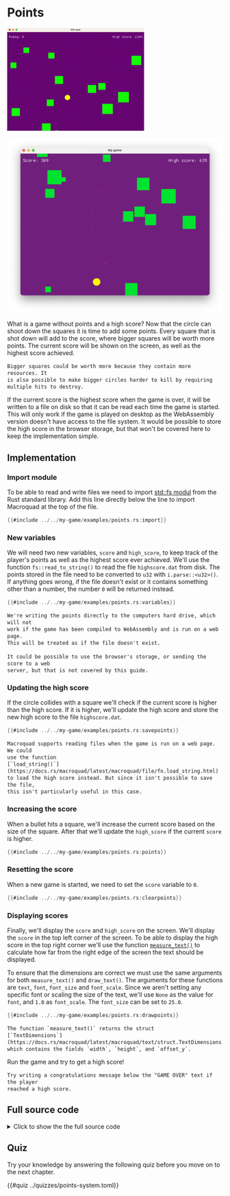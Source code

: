 # Points

<div class="noprint">

![Screenshot](images/screenshots-web/points.gif#center)

</div>
<div class="onlyprint">

![Screenshot](images/screenshots-print/points.png#center)

</div>

What is a game without points and a high score? Now that the circle can shoot
down the squares it is time to add some points. Every square that is shot down
will add to the score, where bigger squares will be worth more points. The
current score will be shown on the screen, as well as the highest score
achieved.

```admonish info title="Is bigger better?"
Bigger squares could be worth more because they contain more resources. It
is also possible to make bigger circles harder to kill by requiring
multiple hits to destroy.
```

If the current score is the highest score when the game is over, it will be
written to a file on disk so that it can be read each time the game is
started. This will only work if the game is played on desktop as the
WebAssembly version doesn't have access to the file system. It would be
possible to store the high score in the browser storage, but that won't be
covered here to keep the implementation simple.

## Implementation

### Import module

To be able to read and write files we need to import [std::fs
modul](https://doc.rust-lang.org/std/fs/index.html) from the Rust standard
library. Add this line directly below the line to import Macroquad at the top
of the file.

```rust
{{#include ../../my-game/examples/points.rs:import}}
```

### New variables

We will need two new variables, `score` and `high_score`, to keep track of the
player's points as well as the highest score ever achieved. We'll use the
function `fs::read_to_string()` to read the file `highscore.dat` from disk.
The points stored in the file need to be converted to `u32` with
`i.parse::<u32>()`. If anything goes wrong, if the file doesn't exist or it
contains something other than a number, the number `0` will be returned
instead.

```rust
{{#include ../../my-game/examples/points.rs:variables}}
```

```admonish note title="Writing to disk"
We're writing the points directly to the computers hard drive, which will not
work if the game has been compiled to WebAssembly and is run on a web page.
This will be treated as if the file doesn't exist.

It could be possible to use the browser's storage, or sending the score to a web
server, but that is not covered by this guide.
```

### Updating the high score

If the circle collides with a square we'll check if the current score is
higher than the high score. If it is higher, we'll update the high score and
store the new high score to the file `highscore.dat`.

```rust [hl,2-4]
{{#include ../../my-game/examples/points.rs:savepoints}}
```

```admonish note title="Reading files on web"
Macroquad supports reading files when the game is run on a web page. We could
use the function
[`load_string()`](https://docs.rs/macroquad/latest/macroquad/file/fn.load_string.html)
to load the high score instead. But since it isn't possible to save the file,
this isn't particularly useful in this case.
```

### Increasing the score

When a bullet hits a square, we'll increase the current score based on the
size of the square. After that we'll update the `high_score` if the current
`score` is higher.

```rust [hl,4-5]
{{#include ../../my-game/examples/points.rs:points}}
```

### Resetting the score

When a new game is started, we need to set the `score` variable to `0`.

```rust [hl,6]
{{#include ../../my-game/examples/points.rs:clearpoints}}
```

### Displaying scores

Finally, we'll display the `score` and `high_score` on the screen. We'll
display the `score` in the top left corner of the screen. To be able to
display the high score in the top right corner we'll use the function
[`measure_text()`](https://docs.rs/macroquad/latest/macroquad/text/fn.measure_text.html)
to calculate how far from the right edge of the screen the text should be
displayed.

To ensure that the dimensions are correct we must use the same arguments for
both `measure_text()` and `draw_text()`. The arguments for these functions are
`text`, `font`, `font_size` and `font_scale`. Since we aren't setting any
specific font or scaling the size of the text, we'll use `None` as the value
for `font`, and `1.0` as `font_scale`. The `font_size` can be set to `25.0`.

```rust
{{#include ../../my-game/examples/points.rs:drawpoints}}
```

```admonish info title="Measure text"
The function `measure_text()` returns the struct
[`TextDimensions`](https://docs.rs/macroquad/latest/macroquad/text/struct.TextDimensions.html)
which contains the fields `width`, `height`, and `offset_y`.
```

Run the game and try to get a high score!

```admonish tip title="Challenge: High score message" class="challenge"
Try writing a congratulations message below the "GAME OVER" text if the player
reached a high score.
```

<div class="noprint">

## Full source code

<details>
  <summary>Click to show the the full source code</summary>

```rust
{{#include ../../my-game/examples/points.rs:all}}
```
</details>
</div>

<div class="noprint">

## Quiz

Try your knowledge by answering the following quiz before you move on to the
next chapter.

{{#quiz ../quizzes/points-system.toml}}

</div>
